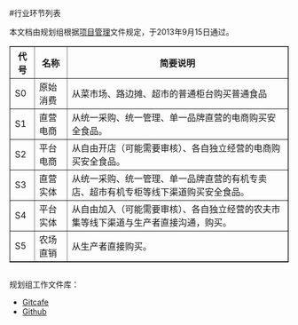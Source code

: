 #行业环节列表

本文档由规划组根据[项目管理](https://github.com/ITCoops/food/blob/master/%E9%A1%B9%E7%9B%AE%E7%AE%A1%E7%90%86.md "项目管理")文件规定，于2013年9月15日通过。


<table border>
<tr><th>代号</th><th>名称</th><th>简要说明</th></tr>
<tr><td>S0</td><td>原始消费</td><td>从菜市场、路边摊、超市的普通柜台购买普通食品</td></tr>
<tr><td>S1</td><td>直营电商</td><td>从统一采购、统一管理、单一品牌直营的电商购买安全食品。</td></tr>
<tr><td>S2</td><td>平台电商</td><td>从自由开店（可能需要审核）、各自独立经营的电商购买安全食品。</td></tr>
<tr><td>S3</td><td>直营实体</td><td>从统一采购、统一管理、单一品牌直营的有机专卖店、超市有机专柜等线下渠道购买安全食品。</td></tr>
<tr><td>S4</td><td>平台实体</td><td>从自由加入（可能需要审核）、各自独立经营的农夫市集等线下渠道与生产者直接沟通，购买。</td></tr>
<tr><td>S5</td><td>农场直销</td><td>从生产者直接购买。</td></tr>
</table>






##
规划组工作文件库：  

- [Gitcafe](https://gitcafe.com/ITCoops/Food.Doc/tree/master/Layout "Gitcafe")
- [Github](https://github.com/mistyworm/Food.Doc/tree/master/Layout "Github")